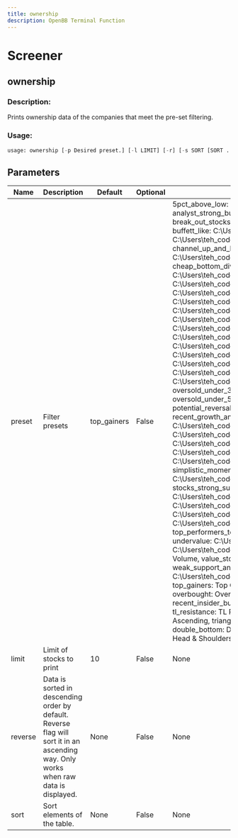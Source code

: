 ```yaml
---
title: ownership
description: OpenBB Terminal Function
---
```


# Screener

## ownership

### Description: 

Prints ownership data of the companies that meet the pre-set filtering.

### Usage: 
```python
usage: ownership [-p Desired preset.] [-l LIMIT] [-r] [-s SORT [SORT ...]]
```

## Parameters

| Name | Description | Default | Optional | Choices |
| ---- | ----------- | ------- | -------- | ------- |
| preset | Filter presets | top_gainers | False | 5pct_above_low:  C:\Users\teh_coderer\Documents\GitHub\OpenBBTerminalMine\openbb_terminal\stocks\screener\presets\5pct_above_low.ini,  analyst_strong_buy:  C:\Users\teh_coderer\Documents\GitHub\OpenBBTerminalMine\openbb_terminal\stocks\screener\presets\analyst_strong_buy.ini,  break_out_stocks:  C:\Users\teh_coderer\Documents\GitHub\OpenBBTerminalMine\openbb_terminal\stocks\screener\presets\break_out_stocks.ini,  buffett_like:  C:\Users\teh_coderer\Documents\GitHub\OpenBBTerminalMine\openbb_terminal\stocks\screener\presets\buffett_like.ini,  bull_runs_over_10pct:  C:\Users\teh_coderer\Documents\GitHub\OpenBBTerminalMine\openbb_terminal\stocks\screener\presets\bull_runs_over_10pct.ini,  channel_up_and_low_debt_and_sma_50and200:  C:\Users\teh_coderer\Documents\GitHub\OpenBBTerminalMine\openbb_terminal\stocks\screener\presets\channel_up_and_low_debt_and_sma_50and200.ini,  cheap_bottom_dividend:  C:\Users\teh_coderer\Documents\GitHub\OpenBBTerminalMine\openbb_terminal\stocks\screener\presets\cheap_bottom_dividend.ini,  cheap_dividend:  C:\Users\teh_coderer\Documents\GitHub\OpenBBTerminalMine\openbb_terminal\stocks\screener\presets\cheap_dividend.ini,  cheap_oversold:  C:\Users\teh_coderer\Documents\GitHub\OpenBBTerminalMine\openbb_terminal\stocks\screener\presets\cheap_oversold.ini,  continued_momentum_scan:  C:\Users\teh_coderer\Documents\GitHub\OpenBBTerminalMine\openbb_terminal\stocks\screener\presets\continued_momentum_scan.ini,  death_cross:  C:\Users\teh_coderer\Documents\GitHub\OpenBBTerminalMine\openbb_terminal\stocks\screener\presets\death_cross.ini,  golden_cross:  C:\Users\teh_coderer\Documents\GitHub\OpenBBTerminalMine\openbb_terminal\stocks\screener\presets\golden_cross.ini,  golden_cross_penny:  C:\Users\teh_coderer\Documents\GitHub\OpenBBTerminalMine\openbb_terminal\stocks\screener\presets\golden_cross_penny.ini,  growth_stocks:  C:\Users\teh_coderer\Documents\GitHub\OpenBBTerminalMine\openbb_terminal\stocks\screener\presets\growth_stocks.ini,  heavy_inst_ins:  C:\Users\teh_coderer\Documents\GitHub\OpenBBTerminalMine\openbb_terminal\stocks\screener\presets\heavy_inst_ins.ini,  high_vol_and_low_debt:  C:\Users\teh_coderer\Documents\GitHub\OpenBBTerminalMine\openbb_terminal\stocks\screener\presets\high_vol_and_low_debt.ini,  modified_dreman:  C:\Users\teh_coderer\Documents\GitHub\OpenBBTerminalMine\openbb_terminal\stocks\screener\presets\modified_dreman.ini,  modified_neff:  C:\Users\teh_coderer\Documents\GitHub\OpenBBTerminalMine\openbb_terminal\stocks\screener\presets\modified_neff.ini,  news_scanner:  C:\Users\teh_coderer\Documents\GitHub\OpenBBTerminalMine\openbb_terminal\stocks\screener\presets\news_scanner.ini,  oversold:  Oversold,  oversold_under_3dol:  C:\Users\teh_coderer\Documents\GitHub\OpenBBTerminalMine\openbb_terminal\stocks\screener\presets\oversold_under_3dol.ini,  oversold_under_5dol:  C:\Users\teh_coderer\Documents\GitHub\OpenBBTerminalMine\openbb_terminal\stocks\screener\presets\oversold_under_5dol.ini,  potential_reversals:  C:\Users\teh_coderer\Documents\GitHub\OpenBBTerminalMine\openbb_terminal\stocks\screener\presets\potential_reversals.ini,  recent_growth_and_support:  C:\Users\teh_coderer\Documents\GitHub\OpenBBTerminalMine\openbb_terminal\stocks\screener\presets\recent_growth_and_support.ini,  rosenwald:  C:\Users\teh_coderer\Documents\GitHub\OpenBBTerminalMine\openbb_terminal\stocks\screener\presets\rosenwald.ini,  rosenwald_gtfo:  C:\Users\teh_coderer\Documents\GitHub\OpenBBTerminalMine\openbb_terminal\stocks\screener\presets\rosenwald_gtfo.ini,  sexy_year:  C:\Users\teh_coderer\Documents\GitHub\OpenBBTerminalMine\openbb_terminal\stocks\screener\presets\sexy_year.ini,  short_squeeze_scan:  C:\Users\teh_coderer\Documents\GitHub\OpenBBTerminalMine\openbb_terminal\stocks\screener\presets\short_squeeze_scan.ini,  simplistic_momentum_scanner_under_7dol:  C:\Users\teh_coderer\Documents\GitHub\OpenBBTerminalMine\openbb_terminal\stocks\screener\presets\simplistic_momentum_scanner_under_7dol.ini,  stocks_strong_support_levels:  C:\Users\teh_coderer\Documents\GitHub\OpenBBTerminalMine\openbb_terminal\stocks\screener\presets\stocks_strong_support_levels.ini,  template:  C:\Users\teh_coderer\Documents\GitHub\OpenBBTerminalMine\openbb_terminal\stocks\screener\presets\template.ini,  top_performers_all:  C:\Users\teh_coderer\Documents\GitHub\OpenBBTerminalMine\openbb_terminal\stocks\screener\presets\top_performers_all.ini,  top_performers_healthcare:  C:\Users\teh_coderer\Documents\GitHub\OpenBBTerminalMine\openbb_terminal\stocks\screener\presets\top_performers_healthcare.ini,  top_performers_tech:  C:\Users\teh_coderer\Documents\GitHub\OpenBBTerminalMine\openbb_terminal\stocks\screener\presets\top_performers_tech.ini,  undervalue:  C:\Users\teh_coderer\Documents\GitHub\OpenBBTerminalMine\openbb_terminal\stocks\screener\presets\undervalue.ini,  under_15dol_stocks:  C:\Users\teh_coderer\Documents\GitHub\OpenBBTerminalMine\openbb_terminal\stocks\screener\presets\under_15dol_stocks.ini,  unusual_volume:  Unusual Volume,  value_stocks:  C:\Users\teh_coderer\Documents\GitHub\OpenBBTerminalMine\openbb_terminal\stocks\screener\presets\value_stocks.ini,  weak_support_and_top_performers:  C:\Users\teh_coderer\Documents\GitHub\OpenBBTerminalMine\openbb_terminal\stocks\screener\presets\weak_support_and_top_performers.ini,  top_gainers:  Top Gainers,  top_losers:  Top Losers,  new_high:  New High,  new_low:  New Low,  most_volatile:  Most Volatile,  most_active:  Most Active,  overbought:  Overbought,  downgrades:  Downgrades,  upgrades:  Upgrades,  earnings_before:  Earnings Before,  earnings_after:  Earnings After,  recent_insider_buying:  Recent Insider Buying,  recent_insider_selling:  Recent Insider Selling,  major_news:  Major News,  horizontal_sr:  Horizontal S/R,  tl_resistance:  TL Resistance,  tl_support:  TL Support,  wedge_up:  Wedge Up,  wedge_down:  Wedge Down,  wedge:  Wedge,  triangle_ascending:  Triangle Ascending,  triangle_descending:  Triangle Descending,  channel_up:  Channel Up,  channel_down:  Channel Down,  channel:  Channel,  double_top:  Double Top,  double_bottom:  Double Bottom,  multiple_top:  Multiple Top,  multiple_bottom:  Multiple Bottom,  head_shoulders:  Head & Shoulders,  head_shoulders_inverse:  Head & Shoulders Inverse |
| limit | Limit of stocks to print | 10 | False | None |
| reverse | Data is sorted in descending order by default. Reverse flag will sort it in an ascending way. Only works when raw data is displayed. | None | False | None |
| sort | Sort elements of the table. | None | False | None |



